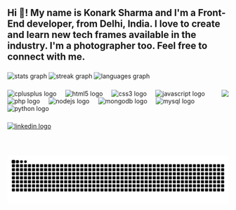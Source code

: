 <h2 align="left">Hi 👋! My name is Konark Sharma and I'm a Front-End developer, from Delhi, India. I love to create and learn new tech frames available in the industry. I'm a photographer too. Feel free to connect with me.</h2>

###

<div align="left">
  <img src="https://github-readme-stats.vercel.app/api?username=konarksharma13&hide_title=false&hide_rank=true&show_icons=true&include_all_commits=true&count_private=true&disable_animations=false&theme=gruvbox_light&locale=en&hide_border=true" height="110" alt="stats graph"  />
  <img src="https://streak-stats.demolab.com?user=konarksharma13&locale=en&mode=daily&theme=gruvbox_light&hide_border=false&border_radius=0" height="110" alt="streak graph"  />
  <img src="https://github-readme-stats.vercel.app/api/top-langs?username=konarksharma13&locale=en&hide_title=false&layout=compact&card_width=320&langs_count=5&theme=gruvbox_light&hide_border=true" height="110" alt="languages graph"  />
</div>

###

<img align="right" height="150" src="https://images.squarespace-cdn.com/content/v1/5b23e822f79392038cbd486c/1630850686931-8H83ZDGWAAEQV4P7ZPBW/akaza-icegif-6.gif"  />

###

<div align="left">
  <img src="https://cdn.jsdelivr.net/gh/devicons/devicon/icons/cplusplus/cplusplus-original.svg" height="30" alt="cplusplus logo"  />
  <img width="12" />
  <img src="https://cdn.jsdelivr.net/gh/devicons/devicon/icons/html5/html5-original.svg" height="30" alt="html5 logo"  />
  <img width="12" />
  <img src="https://cdn.jsdelivr.net/gh/devicons/devicon/icons/css3/css3-original.svg" height="30" alt="css3 logo"  />
  <img width="12" />
  <img src="https://cdn.jsdelivr.net/gh/devicons/devicon/icons/javascript/javascript-original.svg" height="30" alt="javascript logo"  />
  <img width="12" />
  <img src="https://cdn.jsdelivr.net/gh/devicons/devicon/icons/php/php-original.svg" height="30" alt="php logo"  />
  <img width="12" />
  <img src="https://cdn.jsdelivr.net/gh/devicons/devicon/icons/nodejs/nodejs-original.svg" height="30" alt="nodejs logo"  />
  <img width="12" />
  <img src="https://cdn.jsdelivr.net/gh/devicons/devicon/icons/mongodb/mongodb-original.svg" height="30" alt="mongodb logo"  />
  <img width="12" />
  <img src="https://cdn.jsdelivr.net/gh/devicons/devicon/icons/mysql/mysql-original.svg" height="30" alt="mysql logo"  />
  <img width="12" />
  <img src="https://cdn.jsdelivr.net/gh/devicons/devicon/icons/python/python-original.svg" height="30" alt="python logo"  />
</div>

###

<div align="left">
  <a href="https://www.linkedin.com/in/konarksharma13/" target="_blank">
    <img src="https://raw.githubusercontent.com/maurodesouza/profile-readme-generator/master/src/assets/icons/social/linkedin/default.svg" width="30" height="20" alt="linkedin logo"  />
  </a>
</div>

###

<br clear="both">

<img src="https://raw.githubusercontent.com/Konarksharma13/konarksharma13/output/snake.svg" alt="Snake animation" />

###
